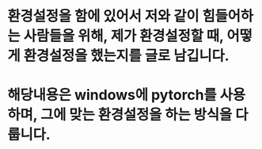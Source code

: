 # 환경설정을 함에 있어서 저와 같이 힘들어하는 사람들을 위해, 제가 환경설정할 때, 어떻게 환경설정을 했는지를 글로 남깁니다.
# 해당내용은 windows에 pytorch를 사용하며, 그에 맞는 환경설정을 하는 방식을 다룹니다.


